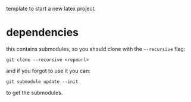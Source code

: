 template to start a new latex project.

# dependencies

this contains submodules, so you should clone with the `--recursive` flag:

    git clone --recursive <repourl>

and if you forgot to use it you can:

    git submodule update --init

to get the submodules.
